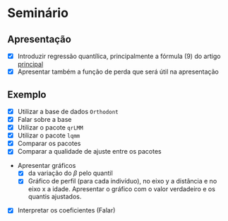 # Seminário

## Apresentação

- [x] Introduzir regressão quantílica, principalmente a fórmula (9) do artigo [principal](artigo/rp-2015-2.pdf)
- [x] Apresentar também a função de perda que será útil na apresentação

## Exemplo

- [x] Utilizar a base de dados `Orthodont`
- [x] Falar sobre a base
- [x] Utilizar o pacote `qrLMM`
- [x] Utilizar o pacote `lqmm`
- [x] Comparar os pacotes
- [x] Comparar a qualidade de ajuste entre os pacotes
- Apresentar gráficos
  - [x] da variação do $\beta$ pelo quantil
  - [x] Gráfico de perfil (para cada indivíduo), no eixo y a distância e no eixo x a idade. Apresentar o gráfico com o valor verdadeiro e os quantis ajustados.
- [x] Interpretar os coeficientes (Falar)

